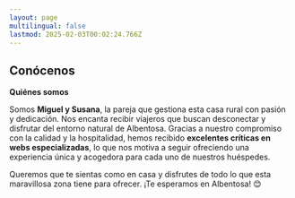 ```yaml
---
layout: page
multilingual: false
lastmod: 2025-02-03T00:02:24.766Z
---
```


## Conócenos

**Quiénes somos**

Somos **Miguel y Susana**, la pareja que gestiona esta casa rural con pasión y dedicación. Nos encanta recibir viajeros que buscan desconectar y disfrutar del entorno natural de Albentosa. Gracias a nuestro compromiso con la calidad y la hospitalidad, hemos recibido **excelentes críticas en webs especializadas**, lo que nos motiva a seguir ofreciendo una experiencia única y acogedora para cada uno de nuestros huéspedes.

Queremos que te sientas como en casa y disfrutes de todo lo que esta maravillosa zona tiene para ofrecer. ¡Te esperamos en Albentosa! 😊
